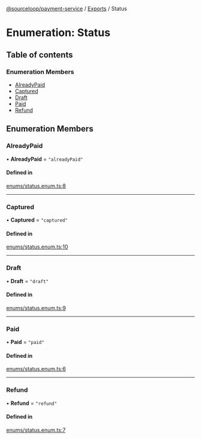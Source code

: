 [@sourceloop/payment-service](../README.md) / [Exports](../modules.md) / Status

# Enumeration: Status

## Table of contents

### Enumeration Members

- [AlreadyPaid](Status.md#alreadypaid)
- [Captured](Status.md#captured)
- [Draft](Status.md#draft)
- [Paid](Status.md#paid)
- [Refund](Status.md#refund)

## Enumeration Members

### AlreadyPaid

• **AlreadyPaid** = ``"alreadyPaid"``

#### Defined in

[enums/status.enum.ts:8](https://github.com/sourcefuse/loopback4-microservice-catalog/blob/00e854d46/services/payment-service/src/enums/status.enum.ts#L8)

___

### Captured

• **Captured** = ``"captured"``

#### Defined in

[enums/status.enum.ts:10](https://github.com/sourcefuse/loopback4-microservice-catalog/blob/00e854d46/services/payment-service/src/enums/status.enum.ts#L10)

___

### Draft

• **Draft** = ``"draft"``

#### Defined in

[enums/status.enum.ts:9](https://github.com/sourcefuse/loopback4-microservice-catalog/blob/00e854d46/services/payment-service/src/enums/status.enum.ts#L9)

___

### Paid

• **Paid** = ``"paid"``

#### Defined in

[enums/status.enum.ts:6](https://github.com/sourcefuse/loopback4-microservice-catalog/blob/00e854d46/services/payment-service/src/enums/status.enum.ts#L6)

___

### Refund

• **Refund** = ``"refund"``

#### Defined in

[enums/status.enum.ts:7](https://github.com/sourcefuse/loopback4-microservice-catalog/blob/00e854d46/services/payment-service/src/enums/status.enum.ts#L7)
